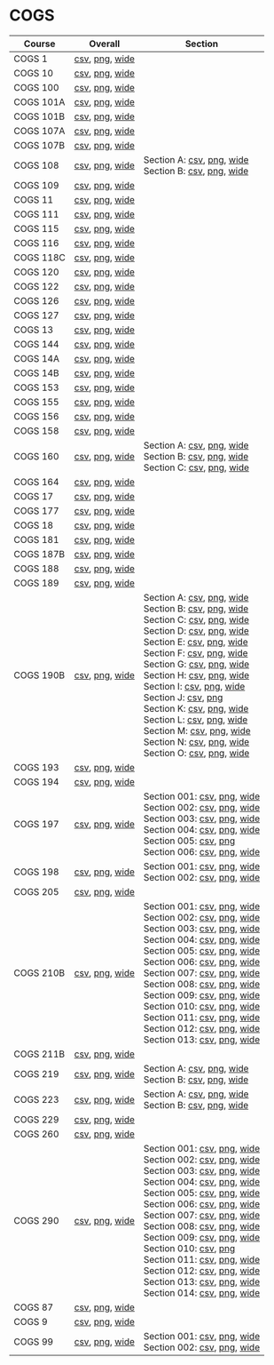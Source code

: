 # COGS

| Course | Overall | Section |
| ------ | ------- | ------- |
| COGS 1 | [csv](https://github.com/UCSD-Historical-Enrollment-Data/2025Winter/blob/main/overall/COGS%201.csv), [png](https://raw.githubusercontent.com/UCSD-Historical-Enrollment-Data/2025Winter/main/plot_overall/COGS%201.png), [wide](https://raw.githubusercontent.com/UCSD-Historical-Enrollment-Data/2025Winter/main/plot_overall_wide/COGS%201.png) |  |
| COGS 10 | [csv](https://github.com/UCSD-Historical-Enrollment-Data/2025Winter/blob/main/overall/COGS%2010.csv), [png](https://raw.githubusercontent.com/UCSD-Historical-Enrollment-Data/2025Winter/main/plot_overall/COGS%2010.png), [wide](https://raw.githubusercontent.com/UCSD-Historical-Enrollment-Data/2025Winter/main/plot_overall_wide/COGS%2010.png) |  |
| COGS 100 | [csv](https://github.com/UCSD-Historical-Enrollment-Data/2025Winter/blob/main/overall/COGS%20100.csv), [png](https://raw.githubusercontent.com/UCSD-Historical-Enrollment-Data/2025Winter/main/plot_overall/COGS%20100.png), [wide](https://raw.githubusercontent.com/UCSD-Historical-Enrollment-Data/2025Winter/main/plot_overall_wide/COGS%20100.png) |  |
| COGS 101A | [csv](https://github.com/UCSD-Historical-Enrollment-Data/2025Winter/blob/main/overall/COGS%20101A.csv), [png](https://raw.githubusercontent.com/UCSD-Historical-Enrollment-Data/2025Winter/main/plot_overall/COGS%20101A.png), [wide](https://raw.githubusercontent.com/UCSD-Historical-Enrollment-Data/2025Winter/main/plot_overall_wide/COGS%20101A.png) |  |
| COGS 101B | [csv](https://github.com/UCSD-Historical-Enrollment-Data/2025Winter/blob/main/overall/COGS%20101B.csv), [png](https://raw.githubusercontent.com/UCSD-Historical-Enrollment-Data/2025Winter/main/plot_overall/COGS%20101B.png), [wide](https://raw.githubusercontent.com/UCSD-Historical-Enrollment-Data/2025Winter/main/plot_overall_wide/COGS%20101B.png) |  |
| COGS 107A | [csv](https://github.com/UCSD-Historical-Enrollment-Data/2025Winter/blob/main/overall/COGS%20107A.csv), [png](https://raw.githubusercontent.com/UCSD-Historical-Enrollment-Data/2025Winter/main/plot_overall/COGS%20107A.png), [wide](https://raw.githubusercontent.com/UCSD-Historical-Enrollment-Data/2025Winter/main/plot_overall_wide/COGS%20107A.png) |  |
| COGS 107B | [csv](https://github.com/UCSD-Historical-Enrollment-Data/2025Winter/blob/main/overall/COGS%20107B.csv), [png](https://raw.githubusercontent.com/UCSD-Historical-Enrollment-Data/2025Winter/main/plot_overall/COGS%20107B.png), [wide](https://raw.githubusercontent.com/UCSD-Historical-Enrollment-Data/2025Winter/main/plot_overall_wide/COGS%20107B.png) |  |
| COGS 108 | [csv](https://github.com/UCSD-Historical-Enrollment-Data/2025Winter/blob/main/overall/COGS%20108.csv), [png](https://raw.githubusercontent.com/UCSD-Historical-Enrollment-Data/2025Winter/main/plot_overall/COGS%20108.png), [wide](https://raw.githubusercontent.com/UCSD-Historical-Enrollment-Data/2025Winter/main/plot_overall_wide/COGS%20108.png) | Section A: [csv](https://github.com/UCSD-Historical-Enrollment-Data/2025Winter/blob/main/section/COGS%20108_A.csv), [png](https://raw.githubusercontent.com/UCSD-Historical-Enrollment-Data/2025Winter/main/plot_section/COGS%20108_A.png), [wide](https://raw.githubusercontent.com/UCSD-Historical-Enrollment-Data/2025Winter/main/plot_section_wide/COGS%20108_A.png)<br>Section B: [csv](https://github.com/UCSD-Historical-Enrollment-Data/2025Winter/blob/main/section/COGS%20108_B.csv), [png](https://raw.githubusercontent.com/UCSD-Historical-Enrollment-Data/2025Winter/main/plot_section/COGS%20108_B.png), [wide](https://raw.githubusercontent.com/UCSD-Historical-Enrollment-Data/2025Winter/main/plot_section_wide/COGS%20108_B.png) |
| COGS 109 | [csv](https://github.com/UCSD-Historical-Enrollment-Data/2025Winter/blob/main/overall/COGS%20109.csv), [png](https://raw.githubusercontent.com/UCSD-Historical-Enrollment-Data/2025Winter/main/plot_overall/COGS%20109.png), [wide](https://raw.githubusercontent.com/UCSD-Historical-Enrollment-Data/2025Winter/main/plot_overall_wide/COGS%20109.png) |  |
| COGS 11 | [csv](https://github.com/UCSD-Historical-Enrollment-Data/2025Winter/blob/main/overall/COGS%2011.csv), [png](https://raw.githubusercontent.com/UCSD-Historical-Enrollment-Data/2025Winter/main/plot_overall/COGS%2011.png), [wide](https://raw.githubusercontent.com/UCSD-Historical-Enrollment-Data/2025Winter/main/plot_overall_wide/COGS%2011.png) |  |
| COGS 111 | [csv](https://github.com/UCSD-Historical-Enrollment-Data/2025Winter/blob/main/overall/COGS%20111.csv), [png](https://raw.githubusercontent.com/UCSD-Historical-Enrollment-Data/2025Winter/main/plot_overall/COGS%20111.png), [wide](https://raw.githubusercontent.com/UCSD-Historical-Enrollment-Data/2025Winter/main/plot_overall_wide/COGS%20111.png) |  |
| COGS 115 | [csv](https://github.com/UCSD-Historical-Enrollment-Data/2025Winter/blob/main/overall/COGS%20115.csv), [png](https://raw.githubusercontent.com/UCSD-Historical-Enrollment-Data/2025Winter/main/plot_overall/COGS%20115.png), [wide](https://raw.githubusercontent.com/UCSD-Historical-Enrollment-Data/2025Winter/main/plot_overall_wide/COGS%20115.png) |  |
| COGS 116 | [csv](https://github.com/UCSD-Historical-Enrollment-Data/2025Winter/blob/main/overall/COGS%20116.csv), [png](https://raw.githubusercontent.com/UCSD-Historical-Enrollment-Data/2025Winter/main/plot_overall/COGS%20116.png), [wide](https://raw.githubusercontent.com/UCSD-Historical-Enrollment-Data/2025Winter/main/plot_overall_wide/COGS%20116.png) |  |
| COGS 118C | [csv](https://github.com/UCSD-Historical-Enrollment-Data/2025Winter/blob/main/overall/COGS%20118C.csv), [png](https://raw.githubusercontent.com/UCSD-Historical-Enrollment-Data/2025Winter/main/plot_overall/COGS%20118C.png), [wide](https://raw.githubusercontent.com/UCSD-Historical-Enrollment-Data/2025Winter/main/plot_overall_wide/COGS%20118C.png) |  |
| COGS 120 | [csv](https://github.com/UCSD-Historical-Enrollment-Data/2025Winter/blob/main/overall/COGS%20120.csv), [png](https://raw.githubusercontent.com/UCSD-Historical-Enrollment-Data/2025Winter/main/plot_overall/COGS%20120.png), [wide](https://raw.githubusercontent.com/UCSD-Historical-Enrollment-Data/2025Winter/main/plot_overall_wide/COGS%20120.png) |  |
| COGS 122 | [csv](https://github.com/UCSD-Historical-Enrollment-Data/2025Winter/blob/main/overall/COGS%20122.csv), [png](https://raw.githubusercontent.com/UCSD-Historical-Enrollment-Data/2025Winter/main/plot_overall/COGS%20122.png), [wide](https://raw.githubusercontent.com/UCSD-Historical-Enrollment-Data/2025Winter/main/plot_overall_wide/COGS%20122.png) |  |
| COGS 126 | [csv](https://github.com/UCSD-Historical-Enrollment-Data/2025Winter/blob/main/overall/COGS%20126.csv), [png](https://raw.githubusercontent.com/UCSD-Historical-Enrollment-Data/2025Winter/main/plot_overall/COGS%20126.png), [wide](https://raw.githubusercontent.com/UCSD-Historical-Enrollment-Data/2025Winter/main/plot_overall_wide/COGS%20126.png) |  |
| COGS 127 | [csv](https://github.com/UCSD-Historical-Enrollment-Data/2025Winter/blob/main/overall/COGS%20127.csv), [png](https://raw.githubusercontent.com/UCSD-Historical-Enrollment-Data/2025Winter/main/plot_overall/COGS%20127.png), [wide](https://raw.githubusercontent.com/UCSD-Historical-Enrollment-Data/2025Winter/main/plot_overall_wide/COGS%20127.png) |  |
| COGS 13 | [csv](https://github.com/UCSD-Historical-Enrollment-Data/2025Winter/blob/main/overall/COGS%2013.csv), [png](https://raw.githubusercontent.com/UCSD-Historical-Enrollment-Data/2025Winter/main/plot_overall/COGS%2013.png), [wide](https://raw.githubusercontent.com/UCSD-Historical-Enrollment-Data/2025Winter/main/plot_overall_wide/COGS%2013.png) |  |
| COGS 144 | [csv](https://github.com/UCSD-Historical-Enrollment-Data/2025Winter/blob/main/overall/COGS%20144.csv), [png](https://raw.githubusercontent.com/UCSD-Historical-Enrollment-Data/2025Winter/main/plot_overall/COGS%20144.png), [wide](https://raw.githubusercontent.com/UCSD-Historical-Enrollment-Data/2025Winter/main/plot_overall_wide/COGS%20144.png) |  |
| COGS 14A | [csv](https://github.com/UCSD-Historical-Enrollment-Data/2025Winter/blob/main/overall/COGS%2014A.csv), [png](https://raw.githubusercontent.com/UCSD-Historical-Enrollment-Data/2025Winter/main/plot_overall/COGS%2014A.png), [wide](https://raw.githubusercontent.com/UCSD-Historical-Enrollment-Data/2025Winter/main/plot_overall_wide/COGS%2014A.png) |  |
| COGS 14B | [csv](https://github.com/UCSD-Historical-Enrollment-Data/2025Winter/blob/main/overall/COGS%2014B.csv), [png](https://raw.githubusercontent.com/UCSD-Historical-Enrollment-Data/2025Winter/main/plot_overall/COGS%2014B.png), [wide](https://raw.githubusercontent.com/UCSD-Historical-Enrollment-Data/2025Winter/main/plot_overall_wide/COGS%2014B.png) |  |
| COGS 153 | [csv](https://github.com/UCSD-Historical-Enrollment-Data/2025Winter/blob/main/overall/COGS%20153.csv), [png](https://raw.githubusercontent.com/UCSD-Historical-Enrollment-Data/2025Winter/main/plot_overall/COGS%20153.png), [wide](https://raw.githubusercontent.com/UCSD-Historical-Enrollment-Data/2025Winter/main/plot_overall_wide/COGS%20153.png) |  |
| COGS 155 | [csv](https://github.com/UCSD-Historical-Enrollment-Data/2025Winter/blob/main/overall/COGS%20155.csv), [png](https://raw.githubusercontent.com/UCSD-Historical-Enrollment-Data/2025Winter/main/plot_overall/COGS%20155.png), [wide](https://raw.githubusercontent.com/UCSD-Historical-Enrollment-Data/2025Winter/main/plot_overall_wide/COGS%20155.png) |  |
| COGS 156 | [csv](https://github.com/UCSD-Historical-Enrollment-Data/2025Winter/blob/main/overall/COGS%20156.csv), [png](https://raw.githubusercontent.com/UCSD-Historical-Enrollment-Data/2025Winter/main/plot_overall/COGS%20156.png), [wide](https://raw.githubusercontent.com/UCSD-Historical-Enrollment-Data/2025Winter/main/plot_overall_wide/COGS%20156.png) |  |
| COGS 158 | [csv](https://github.com/UCSD-Historical-Enrollment-Data/2025Winter/blob/main/overall/COGS%20158.csv), [png](https://raw.githubusercontent.com/UCSD-Historical-Enrollment-Data/2025Winter/main/plot_overall/COGS%20158.png), [wide](https://raw.githubusercontent.com/UCSD-Historical-Enrollment-Data/2025Winter/main/plot_overall_wide/COGS%20158.png) |  |
| COGS 160 | [csv](https://github.com/UCSD-Historical-Enrollment-Data/2025Winter/blob/main/overall/COGS%20160.csv), [png](https://raw.githubusercontent.com/UCSD-Historical-Enrollment-Data/2025Winter/main/plot_overall/COGS%20160.png), [wide](https://raw.githubusercontent.com/UCSD-Historical-Enrollment-Data/2025Winter/main/plot_overall_wide/COGS%20160.png) | Section A: [csv](https://github.com/UCSD-Historical-Enrollment-Data/2025Winter/blob/main/section/COGS%20160_A.csv), [png](https://raw.githubusercontent.com/UCSD-Historical-Enrollment-Data/2025Winter/main/plot_section/COGS%20160_A.png), [wide](https://raw.githubusercontent.com/UCSD-Historical-Enrollment-Data/2025Winter/main/plot_section_wide/COGS%20160_A.png)<br>Section B: [csv](https://github.com/UCSD-Historical-Enrollment-Data/2025Winter/blob/main/section/COGS%20160_B.csv), [png](https://raw.githubusercontent.com/UCSD-Historical-Enrollment-Data/2025Winter/main/plot_section/COGS%20160_B.png), [wide](https://raw.githubusercontent.com/UCSD-Historical-Enrollment-Data/2025Winter/main/plot_section_wide/COGS%20160_B.png)<br>Section C: [csv](https://github.com/UCSD-Historical-Enrollment-Data/2025Winter/blob/main/section/COGS%20160_C.csv), [png](https://raw.githubusercontent.com/UCSD-Historical-Enrollment-Data/2025Winter/main/plot_section/COGS%20160_C.png), [wide](https://raw.githubusercontent.com/UCSD-Historical-Enrollment-Data/2025Winter/main/plot_section_wide/COGS%20160_C.png) |
| COGS 164 | [csv](https://github.com/UCSD-Historical-Enrollment-Data/2025Winter/blob/main/overall/COGS%20164.csv), [png](https://raw.githubusercontent.com/UCSD-Historical-Enrollment-Data/2025Winter/main/plot_overall/COGS%20164.png), [wide](https://raw.githubusercontent.com/UCSD-Historical-Enrollment-Data/2025Winter/main/plot_overall_wide/COGS%20164.png) |  |
| COGS 17 | [csv](https://github.com/UCSD-Historical-Enrollment-Data/2025Winter/blob/main/overall/COGS%2017.csv), [png](https://raw.githubusercontent.com/UCSD-Historical-Enrollment-Data/2025Winter/main/plot_overall/COGS%2017.png), [wide](https://raw.githubusercontent.com/UCSD-Historical-Enrollment-Data/2025Winter/main/plot_overall_wide/COGS%2017.png) |  |
| COGS 177 | [csv](https://github.com/UCSD-Historical-Enrollment-Data/2025Winter/blob/main/overall/COGS%20177.csv), [png](https://raw.githubusercontent.com/UCSD-Historical-Enrollment-Data/2025Winter/main/plot_overall/COGS%20177.png), [wide](https://raw.githubusercontent.com/UCSD-Historical-Enrollment-Data/2025Winter/main/plot_overall_wide/COGS%20177.png) |  |
| COGS 18 | [csv](https://github.com/UCSD-Historical-Enrollment-Data/2025Winter/blob/main/overall/COGS%2018.csv), [png](https://raw.githubusercontent.com/UCSD-Historical-Enrollment-Data/2025Winter/main/plot_overall/COGS%2018.png), [wide](https://raw.githubusercontent.com/UCSD-Historical-Enrollment-Data/2025Winter/main/plot_overall_wide/COGS%2018.png) |  |
| COGS 181 | [csv](https://github.com/UCSD-Historical-Enrollment-Data/2025Winter/blob/main/overall/COGS%20181.csv), [png](https://raw.githubusercontent.com/UCSD-Historical-Enrollment-Data/2025Winter/main/plot_overall/COGS%20181.png), [wide](https://raw.githubusercontent.com/UCSD-Historical-Enrollment-Data/2025Winter/main/plot_overall_wide/COGS%20181.png) |  |
| COGS 187B | [csv](https://github.com/UCSD-Historical-Enrollment-Data/2025Winter/blob/main/overall/COGS%20187B.csv), [png](https://raw.githubusercontent.com/UCSD-Historical-Enrollment-Data/2025Winter/main/plot_overall/COGS%20187B.png), [wide](https://raw.githubusercontent.com/UCSD-Historical-Enrollment-Data/2025Winter/main/plot_overall_wide/COGS%20187B.png) |  |
| COGS 188 | [csv](https://github.com/UCSD-Historical-Enrollment-Data/2025Winter/blob/main/overall/COGS%20188.csv), [png](https://raw.githubusercontent.com/UCSD-Historical-Enrollment-Data/2025Winter/main/plot_overall/COGS%20188.png), [wide](https://raw.githubusercontent.com/UCSD-Historical-Enrollment-Data/2025Winter/main/plot_overall_wide/COGS%20188.png) |  |
| COGS 189 | [csv](https://github.com/UCSD-Historical-Enrollment-Data/2025Winter/blob/main/overall/COGS%20189.csv), [png](https://raw.githubusercontent.com/UCSD-Historical-Enrollment-Data/2025Winter/main/plot_overall/COGS%20189.png), [wide](https://raw.githubusercontent.com/UCSD-Historical-Enrollment-Data/2025Winter/main/plot_overall_wide/COGS%20189.png) |  |
| COGS 190B | [csv](https://github.com/UCSD-Historical-Enrollment-Data/2025Winter/blob/main/overall/COGS%20190B.csv), [png](https://raw.githubusercontent.com/UCSD-Historical-Enrollment-Data/2025Winter/main/plot_overall/COGS%20190B.png), [wide](https://raw.githubusercontent.com/UCSD-Historical-Enrollment-Data/2025Winter/main/plot_overall_wide/COGS%20190B.png) | Section A: [csv](https://github.com/UCSD-Historical-Enrollment-Data/2025Winter/blob/main/section/COGS%20190B_A.csv), [png](https://raw.githubusercontent.com/UCSD-Historical-Enrollment-Data/2025Winter/main/plot_section/COGS%20190B_A.png), [wide](https://raw.githubusercontent.com/UCSD-Historical-Enrollment-Data/2025Winter/main/plot_section_wide/COGS%20190B_A.png)<br>Section B: [csv](https://github.com/UCSD-Historical-Enrollment-Data/2025Winter/blob/main/section/COGS%20190B_B.csv), [png](https://raw.githubusercontent.com/UCSD-Historical-Enrollment-Data/2025Winter/main/plot_section/COGS%20190B_B.png), [wide](https://raw.githubusercontent.com/UCSD-Historical-Enrollment-Data/2025Winter/main/plot_section_wide/COGS%20190B_B.png)<br>Section C: [csv](https://github.com/UCSD-Historical-Enrollment-Data/2025Winter/blob/main/section/COGS%20190B_C.csv), [png](https://raw.githubusercontent.com/UCSD-Historical-Enrollment-Data/2025Winter/main/plot_section/COGS%20190B_C.png), [wide](https://raw.githubusercontent.com/UCSD-Historical-Enrollment-Data/2025Winter/main/plot_section_wide/COGS%20190B_C.png)<br>Section D: [csv](https://github.com/UCSD-Historical-Enrollment-Data/2025Winter/blob/main/section/COGS%20190B_D.csv), [png](https://raw.githubusercontent.com/UCSD-Historical-Enrollment-Data/2025Winter/main/plot_section/COGS%20190B_D.png), [wide](https://raw.githubusercontent.com/UCSD-Historical-Enrollment-Data/2025Winter/main/plot_section_wide/COGS%20190B_D.png)<br>Section E: [csv](https://github.com/UCSD-Historical-Enrollment-Data/2025Winter/blob/main/section/COGS%20190B_E.csv), [png](https://raw.githubusercontent.com/UCSD-Historical-Enrollment-Data/2025Winter/main/plot_section/COGS%20190B_E.png), [wide](https://raw.githubusercontent.com/UCSD-Historical-Enrollment-Data/2025Winter/main/plot_section_wide/COGS%20190B_E.png)<br>Section F: [csv](https://github.com/UCSD-Historical-Enrollment-Data/2025Winter/blob/main/section/COGS%20190B_F.csv), [png](https://raw.githubusercontent.com/UCSD-Historical-Enrollment-Data/2025Winter/main/plot_section/COGS%20190B_F.png), [wide](https://raw.githubusercontent.com/UCSD-Historical-Enrollment-Data/2025Winter/main/plot_section_wide/COGS%20190B_F.png)<br>Section G: [csv](https://github.com/UCSD-Historical-Enrollment-Data/2025Winter/blob/main/section/COGS%20190B_G.csv), [png](https://raw.githubusercontent.com/UCSD-Historical-Enrollment-Data/2025Winter/main/plot_section/COGS%20190B_G.png), [wide](https://raw.githubusercontent.com/UCSD-Historical-Enrollment-Data/2025Winter/main/plot_section_wide/COGS%20190B_G.png)<br>Section H: [csv](https://github.com/UCSD-Historical-Enrollment-Data/2025Winter/blob/main/section/COGS%20190B_H.csv), [png](https://raw.githubusercontent.com/UCSD-Historical-Enrollment-Data/2025Winter/main/plot_section/COGS%20190B_H.png), [wide](https://raw.githubusercontent.com/UCSD-Historical-Enrollment-Data/2025Winter/main/plot_section_wide/COGS%20190B_H.png)<br>Section I: [csv](https://github.com/UCSD-Historical-Enrollment-Data/2025Winter/blob/main/section/COGS%20190B_I.csv), [png](https://raw.githubusercontent.com/UCSD-Historical-Enrollment-Data/2025Winter/main/plot_section/COGS%20190B_I.png), [wide](https://raw.githubusercontent.com/UCSD-Historical-Enrollment-Data/2025Winter/main/plot_section_wide/COGS%20190B_I.png)<br>Section J: [csv](https://github.com/UCSD-Historical-Enrollment-Data/2025Winter/blob/main/section/COGS%20190B_J.csv), [png](https://raw.githubusercontent.com/UCSD-Historical-Enrollment-Data/2025Winter/main/plot_section/COGS%20190B_J.png)<br>Section K: [csv](https://github.com/UCSD-Historical-Enrollment-Data/2025Winter/blob/main/section/COGS%20190B_K.csv), [png](https://raw.githubusercontent.com/UCSD-Historical-Enrollment-Data/2025Winter/main/plot_section/COGS%20190B_K.png), [wide](https://raw.githubusercontent.com/UCSD-Historical-Enrollment-Data/2025Winter/main/plot_section_wide/COGS%20190B_K.png)<br>Section L: [csv](https://github.com/UCSD-Historical-Enrollment-Data/2025Winter/blob/main/section/COGS%20190B_L.csv), [png](https://raw.githubusercontent.com/UCSD-Historical-Enrollment-Data/2025Winter/main/plot_section/COGS%20190B_L.png), [wide](https://raw.githubusercontent.com/UCSD-Historical-Enrollment-Data/2025Winter/main/plot_section_wide/COGS%20190B_L.png)<br>Section M: [csv](https://github.com/UCSD-Historical-Enrollment-Data/2025Winter/blob/main/section/COGS%20190B_M.csv), [png](https://raw.githubusercontent.com/UCSD-Historical-Enrollment-Data/2025Winter/main/plot_section/COGS%20190B_M.png), [wide](https://raw.githubusercontent.com/UCSD-Historical-Enrollment-Data/2025Winter/main/plot_section_wide/COGS%20190B_M.png)<br>Section N: [csv](https://github.com/UCSD-Historical-Enrollment-Data/2025Winter/blob/main/section/COGS%20190B_N.csv), [png](https://raw.githubusercontent.com/UCSD-Historical-Enrollment-Data/2025Winter/main/plot_section/COGS%20190B_N.png), [wide](https://raw.githubusercontent.com/UCSD-Historical-Enrollment-Data/2025Winter/main/plot_section_wide/COGS%20190B_N.png)<br>Section O: [csv](https://github.com/UCSD-Historical-Enrollment-Data/2025Winter/blob/main/section/COGS%20190B_O.csv), [png](https://raw.githubusercontent.com/UCSD-Historical-Enrollment-Data/2025Winter/main/plot_section/COGS%20190B_O.png), [wide](https://raw.githubusercontent.com/UCSD-Historical-Enrollment-Data/2025Winter/main/plot_section_wide/COGS%20190B_O.png) |
| COGS 193 | [csv](https://github.com/UCSD-Historical-Enrollment-Data/2025Winter/blob/main/overall/COGS%20193.csv), [png](https://raw.githubusercontent.com/UCSD-Historical-Enrollment-Data/2025Winter/main/plot_overall/COGS%20193.png), [wide](https://raw.githubusercontent.com/UCSD-Historical-Enrollment-Data/2025Winter/main/plot_overall_wide/COGS%20193.png) |  |
| COGS 194 | [csv](https://github.com/UCSD-Historical-Enrollment-Data/2025Winter/blob/main/overall/COGS%20194.csv), [png](https://raw.githubusercontent.com/UCSD-Historical-Enrollment-Data/2025Winter/main/plot_overall/COGS%20194.png), [wide](https://raw.githubusercontent.com/UCSD-Historical-Enrollment-Data/2025Winter/main/plot_overall_wide/COGS%20194.png) |  |
| COGS 197 | [csv](https://github.com/UCSD-Historical-Enrollment-Data/2025Winter/blob/main/overall/COGS%20197.csv), [png](https://raw.githubusercontent.com/UCSD-Historical-Enrollment-Data/2025Winter/main/plot_overall/COGS%20197.png), [wide](https://raw.githubusercontent.com/UCSD-Historical-Enrollment-Data/2025Winter/main/plot_overall_wide/COGS%20197.png) | Section 001: [csv](https://github.com/UCSD-Historical-Enrollment-Data/2025Winter/blob/main/section/COGS%20197_001.csv), [png](https://raw.githubusercontent.com/UCSD-Historical-Enrollment-Data/2025Winter/main/plot_section/COGS%20197_001.png), [wide](https://raw.githubusercontent.com/UCSD-Historical-Enrollment-Data/2025Winter/main/plot_section_wide/COGS%20197_001.png)<br>Section 002: [csv](https://github.com/UCSD-Historical-Enrollment-Data/2025Winter/blob/main/section/COGS%20197_002.csv), [png](https://raw.githubusercontent.com/UCSD-Historical-Enrollment-Data/2025Winter/main/plot_section/COGS%20197_002.png), [wide](https://raw.githubusercontent.com/UCSD-Historical-Enrollment-Data/2025Winter/main/plot_section_wide/COGS%20197_002.png)<br>Section 003: [csv](https://github.com/UCSD-Historical-Enrollment-Data/2025Winter/blob/main/section/COGS%20197_003.csv), [png](https://raw.githubusercontent.com/UCSD-Historical-Enrollment-Data/2025Winter/main/plot_section/COGS%20197_003.png), [wide](https://raw.githubusercontent.com/UCSD-Historical-Enrollment-Data/2025Winter/main/plot_section_wide/COGS%20197_003.png)<br>Section 004: [csv](https://github.com/UCSD-Historical-Enrollment-Data/2025Winter/blob/main/section/COGS%20197_004.csv), [png](https://raw.githubusercontent.com/UCSD-Historical-Enrollment-Data/2025Winter/main/plot_section/COGS%20197_004.png), [wide](https://raw.githubusercontent.com/UCSD-Historical-Enrollment-Data/2025Winter/main/plot_section_wide/COGS%20197_004.png)<br>Section 005: [csv](https://github.com/UCSD-Historical-Enrollment-Data/2025Winter/blob/main/section/COGS%20197_005.csv), [png](https://raw.githubusercontent.com/UCSD-Historical-Enrollment-Data/2025Winter/main/plot_section/COGS%20197_005.png)<br>Section 006: [csv](https://github.com/UCSD-Historical-Enrollment-Data/2025Winter/blob/main/section/COGS%20197_006.csv), [png](https://raw.githubusercontent.com/UCSD-Historical-Enrollment-Data/2025Winter/main/plot_section/COGS%20197_006.png), [wide](https://raw.githubusercontent.com/UCSD-Historical-Enrollment-Data/2025Winter/main/plot_section_wide/COGS%20197_006.png) |
| COGS 198 | [csv](https://github.com/UCSD-Historical-Enrollment-Data/2025Winter/blob/main/overall/COGS%20198.csv), [png](https://raw.githubusercontent.com/UCSD-Historical-Enrollment-Data/2025Winter/main/plot_overall/COGS%20198.png), [wide](https://raw.githubusercontent.com/UCSD-Historical-Enrollment-Data/2025Winter/main/plot_overall_wide/COGS%20198.png) | Section 001: [csv](https://github.com/UCSD-Historical-Enrollment-Data/2025Winter/blob/main/section/COGS%20198_001.csv), [png](https://raw.githubusercontent.com/UCSD-Historical-Enrollment-Data/2025Winter/main/plot_section/COGS%20198_001.png), [wide](https://raw.githubusercontent.com/UCSD-Historical-Enrollment-Data/2025Winter/main/plot_section_wide/COGS%20198_001.png)<br>Section 002: [csv](https://github.com/UCSD-Historical-Enrollment-Data/2025Winter/blob/main/section/COGS%20198_002.csv), [png](https://raw.githubusercontent.com/UCSD-Historical-Enrollment-Data/2025Winter/main/plot_section/COGS%20198_002.png), [wide](https://raw.githubusercontent.com/UCSD-Historical-Enrollment-Data/2025Winter/main/plot_section_wide/COGS%20198_002.png) |
| COGS 205 | [csv](https://github.com/UCSD-Historical-Enrollment-Data/2025Winter/blob/main/overall/COGS%20205.csv), [png](https://raw.githubusercontent.com/UCSD-Historical-Enrollment-Data/2025Winter/main/plot_overall/COGS%20205.png), [wide](https://raw.githubusercontent.com/UCSD-Historical-Enrollment-Data/2025Winter/main/plot_overall_wide/COGS%20205.png) |  |
| COGS 210B | [csv](https://github.com/UCSD-Historical-Enrollment-Data/2025Winter/blob/main/overall/COGS%20210B.csv), [png](https://raw.githubusercontent.com/UCSD-Historical-Enrollment-Data/2025Winter/main/plot_overall/COGS%20210B.png), [wide](https://raw.githubusercontent.com/UCSD-Historical-Enrollment-Data/2025Winter/main/plot_overall_wide/COGS%20210B.png) | Section 001: [csv](https://github.com/UCSD-Historical-Enrollment-Data/2025Winter/blob/main/section/COGS%20210B_001.csv), [png](https://raw.githubusercontent.com/UCSD-Historical-Enrollment-Data/2025Winter/main/plot_section/COGS%20210B_001.png), [wide](https://raw.githubusercontent.com/UCSD-Historical-Enrollment-Data/2025Winter/main/plot_section_wide/COGS%20210B_001.png)<br>Section 002: [csv](https://github.com/UCSD-Historical-Enrollment-Data/2025Winter/blob/main/section/COGS%20210B_002.csv), [png](https://raw.githubusercontent.com/UCSD-Historical-Enrollment-Data/2025Winter/main/plot_section/COGS%20210B_002.png), [wide](https://raw.githubusercontent.com/UCSD-Historical-Enrollment-Data/2025Winter/main/plot_section_wide/COGS%20210B_002.png)<br>Section 003: [csv](https://github.com/UCSD-Historical-Enrollment-Data/2025Winter/blob/main/section/COGS%20210B_003.csv), [png](https://raw.githubusercontent.com/UCSD-Historical-Enrollment-Data/2025Winter/main/plot_section/COGS%20210B_003.png), [wide](https://raw.githubusercontent.com/UCSD-Historical-Enrollment-Data/2025Winter/main/plot_section_wide/COGS%20210B_003.png)<br>Section 004: [csv](https://github.com/UCSD-Historical-Enrollment-Data/2025Winter/blob/main/section/COGS%20210B_004.csv), [png](https://raw.githubusercontent.com/UCSD-Historical-Enrollment-Data/2025Winter/main/plot_section/COGS%20210B_004.png), [wide](https://raw.githubusercontent.com/UCSD-Historical-Enrollment-Data/2025Winter/main/plot_section_wide/COGS%20210B_004.png)<br>Section 005: [csv](https://github.com/UCSD-Historical-Enrollment-Data/2025Winter/blob/main/section/COGS%20210B_005.csv), [png](https://raw.githubusercontent.com/UCSD-Historical-Enrollment-Data/2025Winter/main/plot_section/COGS%20210B_005.png), [wide](https://raw.githubusercontent.com/UCSD-Historical-Enrollment-Data/2025Winter/main/plot_section_wide/COGS%20210B_005.png)<br>Section 006: [csv](https://github.com/UCSD-Historical-Enrollment-Data/2025Winter/blob/main/section/COGS%20210B_006.csv), [png](https://raw.githubusercontent.com/UCSD-Historical-Enrollment-Data/2025Winter/main/plot_section/COGS%20210B_006.png), [wide](https://raw.githubusercontent.com/UCSD-Historical-Enrollment-Data/2025Winter/main/plot_section_wide/COGS%20210B_006.png)<br>Section 007: [csv](https://github.com/UCSD-Historical-Enrollment-Data/2025Winter/blob/main/section/COGS%20210B_007.csv), [png](https://raw.githubusercontent.com/UCSD-Historical-Enrollment-Data/2025Winter/main/plot_section/COGS%20210B_007.png), [wide](https://raw.githubusercontent.com/UCSD-Historical-Enrollment-Data/2025Winter/main/plot_section_wide/COGS%20210B_007.png)<br>Section 008: [csv](https://github.com/UCSD-Historical-Enrollment-Data/2025Winter/blob/main/section/COGS%20210B_008.csv), [png](https://raw.githubusercontent.com/UCSD-Historical-Enrollment-Data/2025Winter/main/plot_section/COGS%20210B_008.png), [wide](https://raw.githubusercontent.com/UCSD-Historical-Enrollment-Data/2025Winter/main/plot_section_wide/COGS%20210B_008.png)<br>Section 009: [csv](https://github.com/UCSD-Historical-Enrollment-Data/2025Winter/blob/main/section/COGS%20210B_009.csv), [png](https://raw.githubusercontent.com/UCSD-Historical-Enrollment-Data/2025Winter/main/plot_section/COGS%20210B_009.png), [wide](https://raw.githubusercontent.com/UCSD-Historical-Enrollment-Data/2025Winter/main/plot_section_wide/COGS%20210B_009.png)<br>Section 010: [csv](https://github.com/UCSD-Historical-Enrollment-Data/2025Winter/blob/main/section/COGS%20210B_010.csv), [png](https://raw.githubusercontent.com/UCSD-Historical-Enrollment-Data/2025Winter/main/plot_section/COGS%20210B_010.png), [wide](https://raw.githubusercontent.com/UCSD-Historical-Enrollment-Data/2025Winter/main/plot_section_wide/COGS%20210B_010.png)<br>Section 011: [csv](https://github.com/UCSD-Historical-Enrollment-Data/2025Winter/blob/main/section/COGS%20210B_011.csv), [png](https://raw.githubusercontent.com/UCSD-Historical-Enrollment-Data/2025Winter/main/plot_section/COGS%20210B_011.png), [wide](https://raw.githubusercontent.com/UCSD-Historical-Enrollment-Data/2025Winter/main/plot_section_wide/COGS%20210B_011.png)<br>Section 012: [csv](https://github.com/UCSD-Historical-Enrollment-Data/2025Winter/blob/main/section/COGS%20210B_012.csv), [png](https://raw.githubusercontent.com/UCSD-Historical-Enrollment-Data/2025Winter/main/plot_section/COGS%20210B_012.png), [wide](https://raw.githubusercontent.com/UCSD-Historical-Enrollment-Data/2025Winter/main/plot_section_wide/COGS%20210B_012.png)<br>Section 013: [csv](https://github.com/UCSD-Historical-Enrollment-Data/2025Winter/blob/main/section/COGS%20210B_013.csv), [png](https://raw.githubusercontent.com/UCSD-Historical-Enrollment-Data/2025Winter/main/plot_section/COGS%20210B_013.png), [wide](https://raw.githubusercontent.com/UCSD-Historical-Enrollment-Data/2025Winter/main/plot_section_wide/COGS%20210B_013.png) |
| COGS 211B | [csv](https://github.com/UCSD-Historical-Enrollment-Data/2025Winter/blob/main/overall/COGS%20211B.csv), [png](https://raw.githubusercontent.com/UCSD-Historical-Enrollment-Data/2025Winter/main/plot_overall/COGS%20211B.png), [wide](https://raw.githubusercontent.com/UCSD-Historical-Enrollment-Data/2025Winter/main/plot_overall_wide/COGS%20211B.png) |  |
| COGS 219 | [csv](https://github.com/UCSD-Historical-Enrollment-Data/2025Winter/blob/main/overall/COGS%20219.csv), [png](https://raw.githubusercontent.com/UCSD-Historical-Enrollment-Data/2025Winter/main/plot_overall/COGS%20219.png), [wide](https://raw.githubusercontent.com/UCSD-Historical-Enrollment-Data/2025Winter/main/plot_overall_wide/COGS%20219.png) | Section A: [csv](https://github.com/UCSD-Historical-Enrollment-Data/2025Winter/blob/main/section/COGS%20219_A.csv), [png](https://raw.githubusercontent.com/UCSD-Historical-Enrollment-Data/2025Winter/main/plot_section/COGS%20219_A.png), [wide](https://raw.githubusercontent.com/UCSD-Historical-Enrollment-Data/2025Winter/main/plot_section_wide/COGS%20219_A.png)<br>Section B: [csv](https://github.com/UCSD-Historical-Enrollment-Data/2025Winter/blob/main/section/COGS%20219_B.csv), [png](https://raw.githubusercontent.com/UCSD-Historical-Enrollment-Data/2025Winter/main/plot_section/COGS%20219_B.png), [wide](https://raw.githubusercontent.com/UCSD-Historical-Enrollment-Data/2025Winter/main/plot_section_wide/COGS%20219_B.png) |
| COGS 223 | [csv](https://github.com/UCSD-Historical-Enrollment-Data/2025Winter/blob/main/overall/COGS%20223.csv), [png](https://raw.githubusercontent.com/UCSD-Historical-Enrollment-Data/2025Winter/main/plot_overall/COGS%20223.png), [wide](https://raw.githubusercontent.com/UCSD-Historical-Enrollment-Data/2025Winter/main/plot_overall_wide/COGS%20223.png) | Section A: [csv](https://github.com/UCSD-Historical-Enrollment-Data/2025Winter/blob/main/section/COGS%20223_A.csv), [png](https://raw.githubusercontent.com/UCSD-Historical-Enrollment-Data/2025Winter/main/plot_section/COGS%20223_A.png), [wide](https://raw.githubusercontent.com/UCSD-Historical-Enrollment-Data/2025Winter/main/plot_section_wide/COGS%20223_A.png)<br>Section B: [csv](https://github.com/UCSD-Historical-Enrollment-Data/2025Winter/blob/main/section/COGS%20223_B.csv), [png](https://raw.githubusercontent.com/UCSD-Historical-Enrollment-Data/2025Winter/main/plot_section/COGS%20223_B.png), [wide](https://raw.githubusercontent.com/UCSD-Historical-Enrollment-Data/2025Winter/main/plot_section_wide/COGS%20223_B.png) |
| COGS 229 | [csv](https://github.com/UCSD-Historical-Enrollment-Data/2025Winter/blob/main/overall/COGS%20229.csv), [png](https://raw.githubusercontent.com/UCSD-Historical-Enrollment-Data/2025Winter/main/plot_overall/COGS%20229.png), [wide](https://raw.githubusercontent.com/UCSD-Historical-Enrollment-Data/2025Winter/main/plot_overall_wide/COGS%20229.png) |  |
| COGS 260 | [csv](https://github.com/UCSD-Historical-Enrollment-Data/2025Winter/blob/main/overall/COGS%20260.csv), [png](https://raw.githubusercontent.com/UCSD-Historical-Enrollment-Data/2025Winter/main/plot_overall/COGS%20260.png), [wide](https://raw.githubusercontent.com/UCSD-Historical-Enrollment-Data/2025Winter/main/plot_overall_wide/COGS%20260.png) |  |
| COGS 290 | [csv](https://github.com/UCSD-Historical-Enrollment-Data/2025Winter/blob/main/overall/COGS%20290.csv), [png](https://raw.githubusercontent.com/UCSD-Historical-Enrollment-Data/2025Winter/main/plot_overall/COGS%20290.png), [wide](https://raw.githubusercontent.com/UCSD-Historical-Enrollment-Data/2025Winter/main/plot_overall_wide/COGS%20290.png) | Section 001: [csv](https://github.com/UCSD-Historical-Enrollment-Data/2025Winter/blob/main/section/COGS%20290_001.csv), [png](https://raw.githubusercontent.com/UCSD-Historical-Enrollment-Data/2025Winter/main/plot_section/COGS%20290_001.png), [wide](https://raw.githubusercontent.com/UCSD-Historical-Enrollment-Data/2025Winter/main/plot_section_wide/COGS%20290_001.png)<br>Section 002: [csv](https://github.com/UCSD-Historical-Enrollment-Data/2025Winter/blob/main/section/COGS%20290_002.csv), [png](https://raw.githubusercontent.com/UCSD-Historical-Enrollment-Data/2025Winter/main/plot_section/COGS%20290_002.png), [wide](https://raw.githubusercontent.com/UCSD-Historical-Enrollment-Data/2025Winter/main/plot_section_wide/COGS%20290_002.png)<br>Section 003: [csv](https://github.com/UCSD-Historical-Enrollment-Data/2025Winter/blob/main/section/COGS%20290_003.csv), [png](https://raw.githubusercontent.com/UCSD-Historical-Enrollment-Data/2025Winter/main/plot_section/COGS%20290_003.png), [wide](https://raw.githubusercontent.com/UCSD-Historical-Enrollment-Data/2025Winter/main/plot_section_wide/COGS%20290_003.png)<br>Section 004: [csv](https://github.com/UCSD-Historical-Enrollment-Data/2025Winter/blob/main/section/COGS%20290_004.csv), [png](https://raw.githubusercontent.com/UCSD-Historical-Enrollment-Data/2025Winter/main/plot_section/COGS%20290_004.png), [wide](https://raw.githubusercontent.com/UCSD-Historical-Enrollment-Data/2025Winter/main/plot_section_wide/COGS%20290_004.png)<br>Section 005: [csv](https://github.com/UCSD-Historical-Enrollment-Data/2025Winter/blob/main/section/COGS%20290_005.csv), [png](https://raw.githubusercontent.com/UCSD-Historical-Enrollment-Data/2025Winter/main/plot_section/COGS%20290_005.png), [wide](https://raw.githubusercontent.com/UCSD-Historical-Enrollment-Data/2025Winter/main/plot_section_wide/COGS%20290_005.png)<br>Section 006: [csv](https://github.com/UCSD-Historical-Enrollment-Data/2025Winter/blob/main/section/COGS%20290_006.csv), [png](https://raw.githubusercontent.com/UCSD-Historical-Enrollment-Data/2025Winter/main/plot_section/COGS%20290_006.png), [wide](https://raw.githubusercontent.com/UCSD-Historical-Enrollment-Data/2025Winter/main/plot_section_wide/COGS%20290_006.png)<br>Section 007: [csv](https://github.com/UCSD-Historical-Enrollment-Data/2025Winter/blob/main/section/COGS%20290_007.csv), [png](https://raw.githubusercontent.com/UCSD-Historical-Enrollment-Data/2025Winter/main/plot_section/COGS%20290_007.png), [wide](https://raw.githubusercontent.com/UCSD-Historical-Enrollment-Data/2025Winter/main/plot_section_wide/COGS%20290_007.png)<br>Section 008: [csv](https://github.com/UCSD-Historical-Enrollment-Data/2025Winter/blob/main/section/COGS%20290_008.csv), [png](https://raw.githubusercontent.com/UCSD-Historical-Enrollment-Data/2025Winter/main/plot_section/COGS%20290_008.png), [wide](https://raw.githubusercontent.com/UCSD-Historical-Enrollment-Data/2025Winter/main/plot_section_wide/COGS%20290_008.png)<br>Section 009: [csv](https://github.com/UCSD-Historical-Enrollment-Data/2025Winter/blob/main/section/COGS%20290_009.csv), [png](https://raw.githubusercontent.com/UCSD-Historical-Enrollment-Data/2025Winter/main/plot_section/COGS%20290_009.png), [wide](https://raw.githubusercontent.com/UCSD-Historical-Enrollment-Data/2025Winter/main/plot_section_wide/COGS%20290_009.png)<br>Section 010: [csv](https://github.com/UCSD-Historical-Enrollment-Data/2025Winter/blob/main/section/COGS%20290_010.csv), [png](https://raw.githubusercontent.com/UCSD-Historical-Enrollment-Data/2025Winter/main/plot_section/COGS%20290_010.png)<br>Section 011: [csv](https://github.com/UCSD-Historical-Enrollment-Data/2025Winter/blob/main/section/COGS%20290_011.csv), [png](https://raw.githubusercontent.com/UCSD-Historical-Enrollment-Data/2025Winter/main/plot_section/COGS%20290_011.png), [wide](https://raw.githubusercontent.com/UCSD-Historical-Enrollment-Data/2025Winter/main/plot_section_wide/COGS%20290_011.png)<br>Section 012: [csv](https://github.com/UCSD-Historical-Enrollment-Data/2025Winter/blob/main/section/COGS%20290_012.csv), [png](https://raw.githubusercontent.com/UCSD-Historical-Enrollment-Data/2025Winter/main/plot_section/COGS%20290_012.png), [wide](https://raw.githubusercontent.com/UCSD-Historical-Enrollment-Data/2025Winter/main/plot_section_wide/COGS%20290_012.png)<br>Section 013: [csv](https://github.com/UCSD-Historical-Enrollment-Data/2025Winter/blob/main/section/COGS%20290_013.csv), [png](https://raw.githubusercontent.com/UCSD-Historical-Enrollment-Data/2025Winter/main/plot_section/COGS%20290_013.png), [wide](https://raw.githubusercontent.com/UCSD-Historical-Enrollment-Data/2025Winter/main/plot_section_wide/COGS%20290_013.png)<br>Section 014: [csv](https://github.com/UCSD-Historical-Enrollment-Data/2025Winter/blob/main/section/COGS%20290_014.csv), [png](https://raw.githubusercontent.com/UCSD-Historical-Enrollment-Data/2025Winter/main/plot_section/COGS%20290_014.png), [wide](https://raw.githubusercontent.com/UCSD-Historical-Enrollment-Data/2025Winter/main/plot_section_wide/COGS%20290_014.png) |
| COGS 87 | [csv](https://github.com/UCSD-Historical-Enrollment-Data/2025Winter/blob/main/overall/COGS%2087.csv), [png](https://raw.githubusercontent.com/UCSD-Historical-Enrollment-Data/2025Winter/main/plot_overall/COGS%2087.png), [wide](https://raw.githubusercontent.com/UCSD-Historical-Enrollment-Data/2025Winter/main/plot_overall_wide/COGS%2087.png) |  |
| COGS 9 | [csv](https://github.com/UCSD-Historical-Enrollment-Data/2025Winter/blob/main/overall/COGS%209.csv), [png](https://raw.githubusercontent.com/UCSD-Historical-Enrollment-Data/2025Winter/main/plot_overall/COGS%209.png), [wide](https://raw.githubusercontent.com/UCSD-Historical-Enrollment-Data/2025Winter/main/plot_overall_wide/COGS%209.png) |  |
| COGS 99 | [csv](https://github.com/UCSD-Historical-Enrollment-Data/2025Winter/blob/main/overall/COGS%2099.csv), [png](https://raw.githubusercontent.com/UCSD-Historical-Enrollment-Data/2025Winter/main/plot_overall/COGS%2099.png), [wide](https://raw.githubusercontent.com/UCSD-Historical-Enrollment-Data/2025Winter/main/plot_overall_wide/COGS%2099.png) | Section 001: [csv](https://github.com/UCSD-Historical-Enrollment-Data/2025Winter/blob/main/section/COGS%2099_001.csv), [png](https://raw.githubusercontent.com/UCSD-Historical-Enrollment-Data/2025Winter/main/plot_section/COGS%2099_001.png), [wide](https://raw.githubusercontent.com/UCSD-Historical-Enrollment-Data/2025Winter/main/plot_section_wide/COGS%2099_001.png)<br>Section 002: [csv](https://github.com/UCSD-Historical-Enrollment-Data/2025Winter/blob/main/section/COGS%2099_002.csv), [png](https://raw.githubusercontent.com/UCSD-Historical-Enrollment-Data/2025Winter/main/plot_section/COGS%2099_002.png), [wide](https://raw.githubusercontent.com/UCSD-Historical-Enrollment-Data/2025Winter/main/plot_section_wide/COGS%2099_002.png) |
